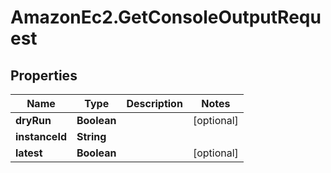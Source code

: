 # AmazonEc2.GetConsoleOutputRequest

## Properties

Name | Type | Description | Notes
------------ | ------------- | ------------- | -------------
**dryRun** | **Boolean** |  | [optional] 
**instanceId** | **String** |  | 
**latest** | **Boolean** |  | [optional] 


